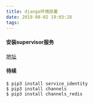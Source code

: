 ```yaml
---
title: django环境部署
date: 2019-08-02 19:03:28
tags:
---
```


#### 安装supervisor服务
[地址](http://supervisord.org/)

#### 待续
```shell
$ pip3 install service_identity
$ pip3 install channels
$ pip3 install channels_redis
```
